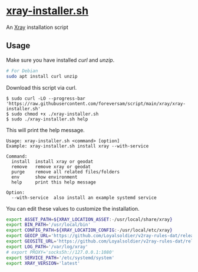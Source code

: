 # [xray-installer.sh](https://raw.githubusercontent.com/foreversam/script/main/xray/xray-installer.sh)

An [Xray](https://github.com/XTLS/Xray-core) installation script

## Usage

Make sure you have installed *curl* and *unzip*.

```bash
# For Debian
sudo apt install curl unzip
```

Download this script via curl.

```
$ sudo curl -LO --progress-bar 'https://raw.githubusercontent.com/foreversam/script/main/xray/xray-installer.sh'
$ sudo chmod +x ./xray-installer.sh
$ sudo ./xray-installer.sh help
```

This will print the help message.

```
Usage: xray-installer.sh <command> [option]
Example: xray-installer.sh install xray --with-service

Command:
  install  install xray or geodat
  remove   remove xray or geodat
  purge    remove all related files/folders
  env      show environment
  help     print this help message

Option:
  --with-service  also install an example systemd service
```

You can edit these values to customize the installation.

```bash
export ASSET_PATH=${XRAY_LOCATION_ASSET:-/usr/local/share/xray}
export BIN_PATH='/usr/local/bin'
export CONFIG_PATH=${XRAY_LOCATION_CONFIG:-/usr/local/etc/xray}
export GEOIP_URL='https://github.com/Loyalsoldier/v2ray-rules-dat/releases/latest/download/geoip.dat'
export GEOSITE_URL='https://github.com/Loyalsoldier/v2ray-rules-dat/releases/latest/download/geosite.dat'
export LOG_PATH='/var/log/xray'
# export PROXY='socks5h://127.0.0.1:1080'
export SERVICE_PATH='/etc/systemd/system'
export XRAY_VERSION='latest'
```
